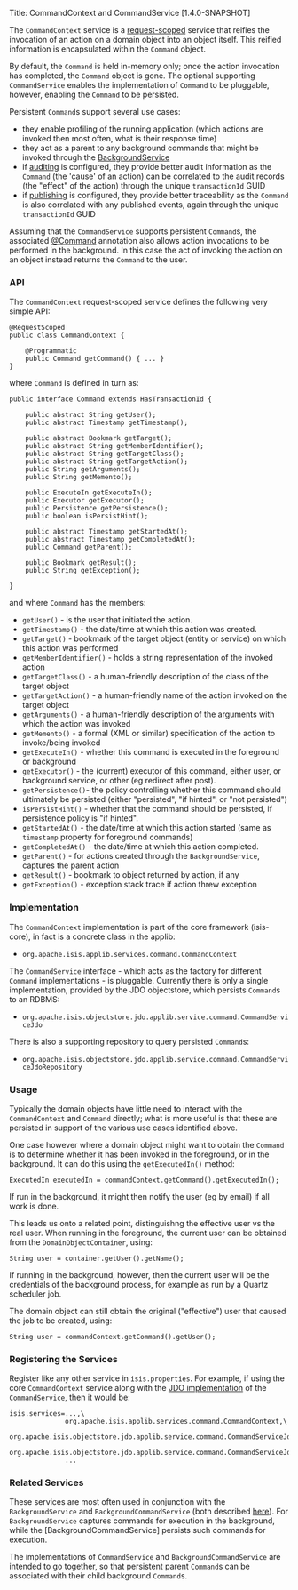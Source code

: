 Title: CommandContext and CommandService [1.4.0-SNAPSHOT]

The `CommandContext` service is a [request-scoped](../../applib-guide/domain-services/how-to-09-020-How-to-write-a-typical-domain-service.html) service that reifies the invocation of an action on a domain object into an object itself.  This reified information is encapsulated within the `Command` object.

By default, the `Command` is held in-memory only; once the action invocation has completed, the `Command` object is gone.  The optional
 supporting `CommandService` enables the implementation of `Command` to be pluggable, however, enabling the `Command` to be persisted.

Persistent `Command`s support several use cases:

- they enable profiling of the running application (which actions are invoked then most often, what is their response time)
- they act as a parent to any background commands that might be invoked through the [BackgroundService](./background-service.html)
- if [auditing](./auditing-service.html) is configured, they provide better audit information as the `Command` (the 'cause' of an action) can be correlated to the audit records (the "effect" of the action) through the unique `transactionId` GUID
- if [publishing](./publishing-service.html) is configured, they provide better traceability as the `Command` is also correlated with any published events, again through the unique `transactionId` GUID

Assuming that the `CommandService` supports persistent `Command`s, the associated [@Command](../../applib-guide/reference/recognized-annotations/Command.html) annotation also allows action invocations to be performed in the background.  In this case the act of invoking the action on an object instead returns the `Command` to the user.


### API

The `CommandContext` request-scoped service defines the following very simple API:

    @RequestScoped
    public class CommandContext {
    
        @Programmatic
        public Command getCommand() { ... }
    }

where `Command` is defined in turn as:

    public interface Command extends HasTransactionId {
    
        public abstract String getUser();
        public abstract Timestamp getTimestamp();

        public abstract Bookmark getTarget();
        public abstract String getMemberIdentifier();
        public abstract String getTargetClass();
        public abstract String getTargetAction();
        public String getArguments();
        public String getMemento();

        public ExecuteIn getExecuteIn();
        public Executor getExecutor();
        public Persistence getPersistence();
        public boolean isPersistHint();

        public abstract Timestamp getStartedAt();
        public abstract Timestamp getCompletedAt();
        public Command getParent();

        public Bookmark getResult();
        public String getException();
        
    }    

and where `Command` has the members:

* `getUser()` - is the user that initiated the action.
* `getTimestamp()` - the date/time at which this action was created.
* `getTarget()` - bookmark of the target object (entity or service) on which this action was performed
* `getMemberIdentifier()` - holds a string representation of the invoked action
* `getTargetClass()` - a human-friendly description of the class of the target object
* `getTargetAction()` - a human-friendly name of the action invoked on the target object
* `getArguments()` - a human-friendly description of the arguments with which the action was invoked
* `getMemento()` - a formal (XML or similar) specification of the action to invoke/being invoked
* `getExecuteIn()` - whether this command is executed in the foreground or background
* `getExecutor()` - the (current) executor of this command, either user, or background service, or other (eg redirect after post).
* `getPersistence()`- the policy controlling whether this command should ultimately be persisted (either "persisted", "if hinted", or "not persisted")
* `isPersistHint()` - whether that the command should be persisted, if persistence policy is "if hinted".
* `getStartedAt()` - the date/time at which this action started (same as `timestamp` property for foreground commands)
* `getCompletedAt()` - the date/time at which this action completed.
* `getParent()` - for actions created through the `BackgroundService`, captures the parent action
* `getResult()` - bookmark to object returned by action, if any
* `getException()` - exception stack trace if action threw exception
    

### Implementation

The `CommandContext` implementation is part of the core framework (isis-core), in fact is a concrete class in the applib:

* `org.apache.isis.applib.services.command.CommandContext`

The `CommandService` interface - which acts as the factory for different `Command` implementations - is pluggable.  Currently there is only a single implementation, provided by the JDO objectstore, which persists `Command`s to an RDBMS:

* `org.apache.isis.objectstore.jdo.applib.service.command.CommandServiceJdo`

There is also a supporting repository to query persisted `Command`s:

* `org.apache.isis.objectstore.jdo.applib.service.command.CommandServiceJdoRepository`

### Usage

Typically the domain objects have little need to interact with the `CommandContext` and `Command` directly; what is more useful is that these are persisted in support of the various use cases identified above.

One case however where a domain object might want to obtain the `Command` is to determine whether it has been invoked in the foreground, or in the background.  It can do this using the `getExecutedIn()` method:

    ExecutedIn executedIn = commandContext.getCommand().getExecutedIn();

If run in the background, it might then notify the user (eg by email) if all work is done.

This leads us onto a related point, distinguishng the effective user vs the real user.  When running in the foreground, the current user can be obtained from the `DomainObjectContainer`, using:

    String user = container.getUser().getName();

If running in the background, however, then the current user will be the credentials of the background process, for example as run by a Quartz scheduler job.

The domain object can still obtain the original ("effective") user that caused the job to be created, using:

    String user = commandContext.getCommand().getUser();


### Registering the Services

Register like any other service in `isis.properties`.  For example, if using the core `CommandContext` service along with the [JDO implementation](../../components/objectstores/jdo/command-service.html) of the `CommandService`, then it would be:

    isis.services=...,\
                  org.apache.isis.applib.services.command.CommandContext,\
                  org.apache.isis.objectstore.jdo.applib.service.command.CommandServiceJdo,\
                  org.apache.isis.objectstore.jdo.applib.service.command.CommandServiceJdoRepository,\
                  ...


### Related Services

These services are most often used in conjunction with the `BackgroundService` and `BackgroundCommandService` (both described [here](./background-service.html)).  For `BackgroundService` captures commands for execution in the background, while the [BackgroundCommandService] persists such commands for execution.  

The implementations of `CommandService` and `BackgroundCommandService` are intended to go together, so that persistent parent `Command`s can be associated with their child background `Command`s.
